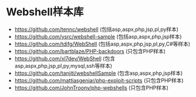 Webshell样本库
=========
- https://github.com/tennc/webshell (包括asp,aspx,php,jsp,pl,py样本)
- https://github.com/ysrc/webshell-sample (包括asp,aspx,php,jsp样本)
- https://github.com/tdifg/WebShell (包括asp,aspx,php,jsp,pl,py,C#等样本)
- https://github.com/bartblaze/PHP-backdoors (只包含PHP样本)
- https://github.com/xl7dev/WebShell (包含asp,aspx,php,jsp,pl,py,mysql,ssh等样本)
- https://github.com/tanjiti/webshellSample (包含asp,aspx,php,jsp样本)
- https://github.com/mattiasgeniar/php-exploit-scripts (只包含PHP样本)
- https://github.com/JohnTroony/php-webshells (只包含PHP样本)
